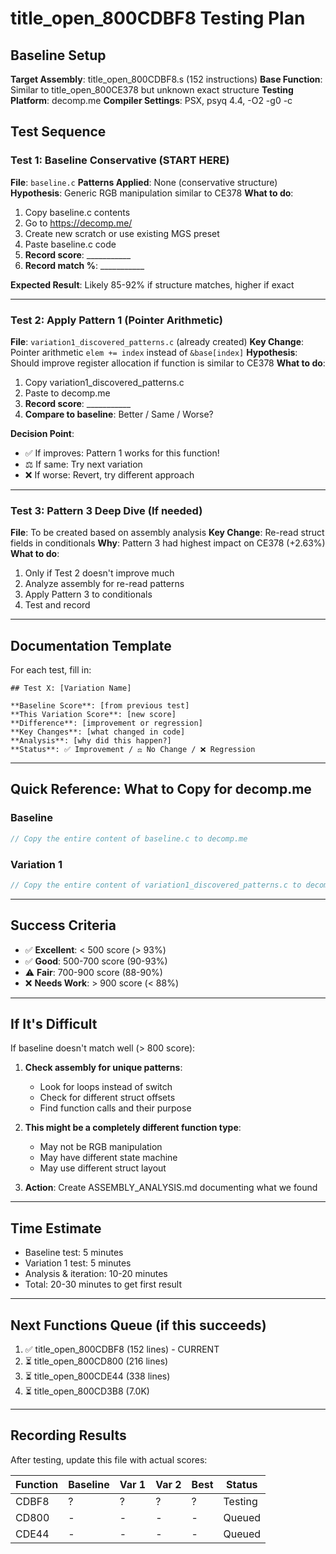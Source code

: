 # title_open_800CDBF8 Testing Plan

## Baseline Setup

**Target Assembly**: title_open_800CDBF8.s (152 instructions)
**Base Function**: Similar to title_open_800CE378 but unknown exact structure
**Testing Platform**: decomp.me
**Compiler Settings**: PSX, psyq 4.4, -O2 -g0 -c

## Test Sequence

### Test 1: Baseline Conservative (START HERE)
**File**: `baseline.c`
**Patterns Applied**: None (conservative structure)
**Hypothesis**: Generic RGB manipulation similar to CE378
**What to do**:
1. Copy baseline.c contents
2. Go to https://decomp.me/
3. Create new scratch or use existing MGS preset
4. Paste baseline.c code
5. **Record score**: ___________
6. **Record match %**: ___________

**Expected Result**: Likely 85-92% if structure matches, higher if exact

---

### Test 2: Apply Pattern 1 (Pointer Arithmetic)
**File**: `variation1_discovered_patterns.c` (already created)
**Key Change**: Pointer arithmetic `elem += index` instead of `&base[index]`
**Hypothesis**: Should improve register allocation if function is similar to CE378
**What to do**:
1. Copy variation1_discovered_patterns.c
2. Paste to decomp.me
3. **Record score**: ___________
4. **Compare to baseline**: Better / Same / Worse?

**Decision Point**:
- ✅ If improves: Pattern 1 works for this function!
- ⚖️ If same: Try next variation
- ❌ If worse: Revert, try different approach

---

### Test 3: Pattern 3 Deep Dive (If needed)
**File**: To be created based on assembly analysis
**Key Change**: Re-read struct fields in conditionals
**Why**: Pattern 3 had highest impact on CE378 (+2.63%)
**What to do**:
1. Only if Test 2 doesn't improve much
2. Analyze assembly for re-read patterns
3. Apply Pattern 3 to conditionals
4. Test and record

---

## Documentation Template

For each test, fill in:

```
## Test X: [Variation Name]

**Baseline Score**: [from previous test]
**This Variation Score**: [new score]
**Difference**: [improvement or regression]
**Key Changes**: [what changed in code]
**Analysis**: [why did this happen?]
**Status**: ✅ Improvement / ⚖️ No Change / ❌ Regression
```

---

## Quick Reference: What to Copy for decomp.me

### Baseline
```c
// Copy the entire content of baseline.c to decomp.me
```

### Variation 1
```c
// Copy the entire content of variation1_discovered_patterns.c to decomp.me
```

---

## Success Criteria

- ✅ **Excellent**: < 500 score (> 93%)
- ✅ **Good**: 500-700 score (90-93%)
- ⚠️ **Fair**: 700-900 score (88-90%)
- ❌ **Needs Work**: > 900 score (< 88%)

---

## If It's Difficult

If baseline doesn't match well (> 800 score):

1. **Check assembly for unique patterns**:
   - Look for loops instead of switch
   - Check for different struct offsets
   - Find function calls and their purpose

2. **This might be a completely different function type**:
   - May not be RGB manipulation
   - May have different state machine
   - May use different struct layout

3. **Action**: Create ASSEMBLY_ANALYSIS.md documenting what we found

---

## Time Estimate

- Baseline test: 5 minutes
- Variation 1 test: 5 minutes
- Analysis & iteration: 10-20 minutes
- Total: 20-30 minutes to get first result

---

## Next Functions Queue (if this succeeds)

1. ✅ title_open_800CDBF8 (152 lines) - CURRENT
2. ⏳ title_open_800CD800 (216 lines)
3. ⏳ title_open_800CDE44 (338 lines)
4. ⏳ title_open_800CD3B8 (7.0K)

---

## Recording Results

After testing, update this file with actual scores:

| Function | Baseline | Var 1 | Var 2 | Best | Status |
|----------|----------|-------|-------|------|--------|
| CDBF8 | ? | ? | ? | ? | Testing |
| CD800 | - | - | - | - | Queued |
| CDE44 | - | - | - | - | Queued |

